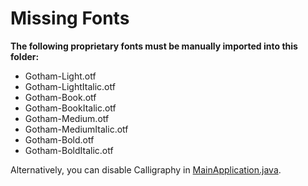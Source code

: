 Missing Fonts
=============

**The following proprietary fonts must be manually imported into this folder:**

- Gotham-Light.otf
- Gotham-LightItalic.otf
- Gotham-Book.otf
- Gotham-BookItalic.otf
- Gotham-Medium.otf
- Gotham-MediumItalic.otf
- Gotham-Bold.otf
- Gotham-BoldItalic.otf

Alternatively, you can disable Calligraphy in [MainApplication.java](https://github.com/cdeange/uwaterloo-api/blob/master/uwaterlooapi/src/main/java/com/deange/uwaterlooapi/sample/MainApplication.java).
